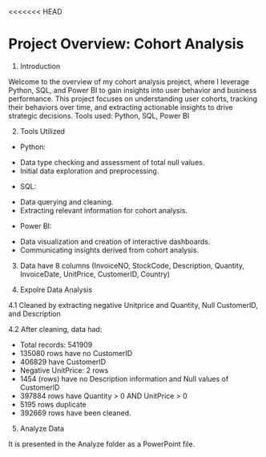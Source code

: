 <<<<<<< HEAD
# Project Overview: Cohort Analysis

1. Introduction

Welcome to the overview of my cohort analysis project, where I leverage Python, SQL, and Power BI to gain insights into user behavior 
and business performance. This project focuses on understanding user cohorts, tracking their behaviors over time, and extracting 
actionable insights to drive strategic decisions.
Tools used: Python, SQL, Power BI

2. Tools Utilized

- Python:
+ Data type checking and assessment of total null values.
+ Initial data exploration and preprocessing.

- SQL:
+ Data querying and cleaning.
+ Extracting relevant information for cohort analysis.

- Power BI:
+ Data visualization and creation of interactive dashboards.
+ Communicating insights derived from cohort analysis.

3. Data have 8 columns (InvoiceNO, StockCode, Description, Quantity, InvoiceDate, UnitPrice, CustomerID, Country)

4. Expolre Data Analysis

4.1 Cleaned by extracting negative Unitprice and Quantity, Null CustomerID, and Description

4.2 After cleaning, data had:

- Total records: 541909 
- 135080 rows have no CustomerID
- 406829 have CustomerID
- Negative UnitPrice: 2 rows
- 1454 (rows) have no Description information and Null values of CustomerID
- 397884 rows have Quantity > 0 AND UnitPrice > 0
- 5195 rows duplicate
- 392669 rows have been cleaned.

5. Analyze Data

  It is presented in the Analyze folder as a PowerPoint file.
